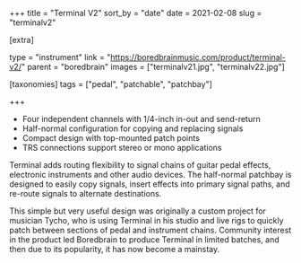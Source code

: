 +++
title = "Terminal V2"
sort_by = "date"
date = 2021-02-08
slug = "terminalv2"

[extra]

type = "instrument"
link = "https://boredbrainmusic.com/product/terminal-v2/"
parent = "boredbrain"
images = ["terminalv21.jpg", "terminalv22.jpg"]

[taxonomies]
tags = ["pedal", "patchable", "patchbay"]

+++

- Four independent channels with 1/4-inch in-out and send-return
- Half-normal configuration for copying and replacing signals
- Compact design with top-mounted patch points
- TRS connections support stereo or mono applications


Terminal adds routing flexibility to signal chains of guitar pedal effects, electronic instruments and other audio devices. The half-normal patchbay is designed to easily copy signals, insert effects into primary signal paths, and re-route signals to alternate destinations.

This simple but very useful design was originally a custom project for musician Tycho, who is using Terminal in his studio and live rigs to quickly patch between sections of pedal and instrument chains. Community interest in the product led Boredbrain to produce Terminal in limited batches, and then due to its popularity, it has now become a mainstay.
